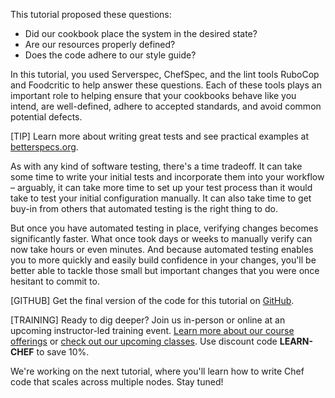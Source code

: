 This tutorial proposed these questions:

* Did our cookbook place the system in the desired state?
* Are our resources properly defined?
* Does the code adhere to our style guide?

In this tutorial, you used Serverspec, ChefSpec, and the lint tools RuboCop and Foodcritic to help answer these questions. Each of these tools plays an important role to helping ensure that your cookbooks behave like you intend, are well-defined, adhere to accepted standards, and avoid common potential defects.

[TIP] Learn more about writing great tests and see practical examples at [betterspecs.org](http://betterspecs.org).

As with any kind of software testing, there's a time tradeoff. It can take some time to write your initial tests and incorporate them into your workflow &ndash; arguably, it can take more time to set up your test process than it would take to test your initial configuration manually. It can also take time to get buy-in from others that automated testing is the right thing to do.

But once you have automated testing in place, verifying changes becomes significantly faster. What once took days or weeks to manually verify can now take hours or even minutes. And because automated testing enables you to more quickly and easily build confidence in your changes, you'll be better able to tackle those small but important changes that you were once hesitant to commit to.

[GITHUB] Get the final version of the code for this tutorial on [GitHub](https://github.com/learn-chef/test-your-infrastructure-code-rhel).

[TRAINING] Ready to dig deeper? Join us in-person or online at an upcoming instructor-led training event. [Learn more about our course offerings](https://www.chef.io/training/) or [check out our upcoming classes](https://www.chef.io/blog/events/category/training-events/). Use discount code **LEARN-CHEF** to save 10%.

We're working on the next tutorial, where you'll learn how to write Chef code that scales across multiple nodes. Stay tuned!
